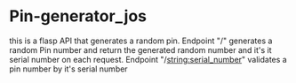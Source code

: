 # Pin-generator_jos
this is a flasp API that generates a random pin.
Endpoint "/" generates a random Pin number and return the generated random number and it's it serial number on each request.
Endpoint "/<string:serial_number>" validates a pin number by it's serial number
